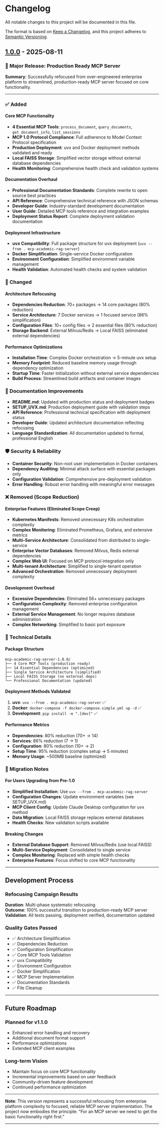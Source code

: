 # Changelog

All notable changes to this project will be documented in this file.

The format is based on [Keep a Changelog](https://keepachangelog.com/en/1.0.0/),
and this project adheres to [Semantic Versioning](https://semver.org/spec/v2.0.0.html).

## [1.0.0] - 2025-08-11

### 🎯 Major Release: Production Ready MCP Server

**Summary**: Successfully refocused from over-engineered enterprise platform to streamlined, production-ready MCP server focused on core functionality.

---

### ✅ Added

#### Core MCP Functionality
- **4 Essential MCP Tools**: `process_document`, `query_documents`, `get_document_info`, `list_sessions`
- **MCP 1.0 Protocol Compliance**: Full adherence to Model Context Protocol specification
- **Production Deployment**: uvx and Docker deployment methods validated and ready
- **Local FAISS Storage**: Simplified vector storage without external database dependencies
- **Health Monitoring**: Comprehensive health check and validation systems

#### Documentation Overhaul
- **Professional Documentation Standards**: Complete rewrite to open source best practices
- **API Reference**: Comprehensive technical reference with JSON schemas
- **Developer Guide**: Industry-standard development documentation
- **User Guide**: Detailed MCP tools reference and integration examples
- **Deployment Status Report**: Complete deployment validation documentation

#### Deployment Infrastructure
- **uvx Compatibility**: Full package structure for uvx deployment (`uvx --from . mcp-academic-rag-server`)
- **Docker Simplification**: Single-service Docker configuration
- **Environment Configuration**: Simplified environment variable management
- **Health Validation**: Automated health checks and system validation

### 🔄 Changed

#### Architecture Refocusing
- **Dependencies Reduction**: 70+ packages → 14 core packages (80% reduction)
- **Service Architecture**: 7 Docker services → 1 focused service (86% simplification)
- **Configuration Files**: 10+ config files → 2 essential files (80% reduction)
- **Storage Backend**: External Milvus/Redis → Local FAISS (eliminated external dependencies)

#### Performance Optimizations
- **Installation Time**: Complex Docker orchestration → 5-minute uvx setup
- **Memory Footprint**: Reduced baseline memory usage through dependency optimization
- **Startup Time**: Faster initialization without external service dependencies
- **Build Process**: Streamlined build artifacts and container images

### 📝 Documentation Improvements
- **README.md**: Updated with production status and deployment badges
- **SETUP_UVX.md**: Production deployment guide with validation steps
- **API Reference**: Professional technical specification with deployment status
- **Developer Guide**: Updated architecture documentation reflecting refocusing
- **Language Standardization**: All documentation updated to formal, professional English

### 🛡️ Security & Reliability
- **Container Security**: Non-root user implementation in Docker containers
- **Dependency Auditing**: Minimal attack surface with essential packages only
- **Configuration Validation**: Comprehensive pre-deployment validation
- **Error Handling**: Robust error handling with meaningful error messages

### ❌ Removed (Scope Reduction)

#### Enterprise Features (Eliminated Scope Creep)
- **Kubernetes Manifests**: Removed unnecessary K8s orchestration complexity
- **Complex Monitoring**: Eliminated Prometheus, Grafana, and extensive metrics
- **Multi-Service Architecture**: Consolidated from distributed to single-service
- **Enterprise Vector Databases**: Removed Milvus, Redis external dependencies
- **Complex Web UI**: Focused on MCP protocol integration only
- **Multi-tenant Architecture**: Simplified to single-tenant operation
- **Advanced Orchestration**: Removed unnecessary deployment complexity

#### Development Overhead
- **Excessive Dependencies**: Eliminated 56+ unnecessary packages
- **Configuration Complexity**: Removed enterprise configuration management
- **External Service Management**: No longer requires database administration
- **Complex Networking**: Simplified to basic port exposure

### 🔧 Technical Details

#### Package Structure
```
mcp-academic-rag-server-1.0.0/
├── 4 Core MCP Tools (production ready)
├── 14 Essential Dependencies (optimized)
├── Single Service Architecture (simplified)
├── Local FAISS Storage (no external deps)
└── Professional Documentation (updated)
```

#### Deployment Methods Validated
1. **uvx**: `uvx --from . mcp-academic-rag-server` ✅
2. **Docker**: `docker-compose -f docker-compose.simple.yml up -d` ✅  
3. **Development**: `pip install -e ".[dev]"` ✅

#### Performance Metrics
- **Dependencies**: 80% reduction (70+ → 14)
- **Services**: 86% reduction (7 → 1)
- **Configuration**: 80% reduction (10+ → 2)
- **Setup Time**: 95% reduction (complex setup → 5 minutes)
- **Memory Usage**: ~500MB baseline (optimized)

### 🎯 Migration Notes

#### For Users Upgrading from Pre-1.0
- **Simplified Installation**: Use `uvx --from . mcp-academic-rag-server`
- **Configuration Changes**: Update environment variables (see SETUP_UVX.md)
- **MCP Client Config**: Update Claude Desktop configuration for uvx method
- **Data Migration**: Local FAISS storage replaces external databases
- **Health Checks**: New validation scripts available

#### Breaking Changes
- **External Database Support**: Removed Milvus/Redis (use local FAISS)
- **Multi-Service Deployment**: Consolidated to single service
- **Complex Monitoring**: Replaced with simple health checks
- **Enterprise Features**: Focus shifted to core MCP functionality

---

## Development Process

### Refocusing Campaign Results
**Duration**: Multi-phase systematic refocusing  
**Outcome**: 100% successful transition to production-ready MCP server  
**Validation**: All tests passing, deployment verified, documentation updated  

### Quality Gates Passed
- ✅ Architecture Simplification
- ✅ Dependencies Reduction  
- ✅ Configuration Simplification
- ✅ Core MCP Tools Validation
- ✅ uvx Compatibility
- ✅ Environment Configuration
- ✅ Docker Simplification
- ✅ MCP Server Implementation
- ✅ Documentation Standards
- ✅ File Cleanup

---

## Future Roadmap

### Planned for v1.1.0
- Enhanced error handling and recovery
- Additional document format support
- Performance optimizations
- Extended MCP client examples

### Long-term Vision
- Maintain focus on core MCP functionality
- Incremental improvements based on user feedback
- Community-driven feature development
- Continued performance optimization

---

**Note**: This version represents a successful refocusing from enterprise platform complexity to focused, reliable MCP server implementation. The project now embodies the principle: "For an MCP server we need to get the basic functionality right first."

---

[1.0.0]: https://github.com/yourusername/mcp-academic-rag-server/releases/tag/v1.0.0